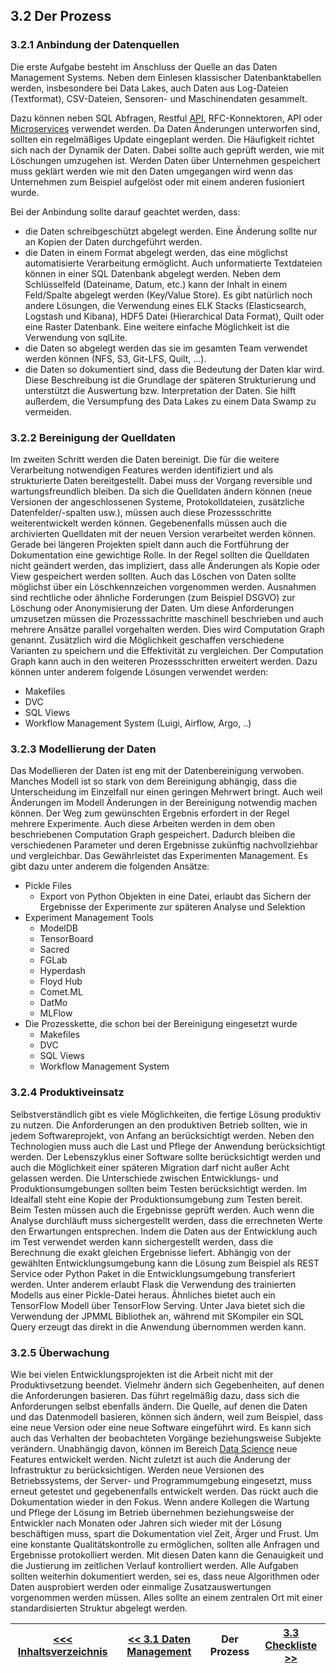 ## 3.2 Der Prozess <a id="3.2_Der_Prozess"></a>

### 3.2.1 Anbindung der Datenquellen

Die erste Aufgabe besteht im Anschluss der Quelle an das Daten Management Systems. Neben dem Einlesen klassischer Datenbanktabellen werden, insbesondere bei Data Lakes, auch Daten aus Log-Dateien (Textformat), CSV-Dateien, Sensoren- und Maschinendaten gesammelt.

Dazu können neben SQL Abfragen, Restful [API](../Technologien/API.md), RFC-Konnektoren, API oder [Microservices](../Technologien/Microservice.md) verwendet werden. Da Daten Änderungen unterworfen sind, sollten ein regelmäßiges Update eingeplant werden. Die Häufigkeit richtet sich nach der Dynamik der Daten. Dabei sollte auch geprüft werden, wie mit Löschungen umzugehen ist. Werden Daten über Unternehmen gespeichert muss geklärt werden wie mit den Daten umgegangen wird wenn das Unternehmen zum Beispiel aufgelöst oder mit einem anderen fusioniert wurde.

Bei der Anbindung sollte darauf geachtet werden, dass:

- die Daten schreibgeschützt abgelegt werden. Eine Änderung sollte nur an Kopien der Daten durchgeführt werden.
- die Daten in einem Format abgelegt werden, das eine möglichst automatisierte Verarbeitung ermöglicht. Auch unformatierte Textdateien können in einer SQL Datenbank abgelegt werden. Neben dem Schlüsselfeld (Dateiname, Datum, etc.) kann der Inhalt in einem Feld/Spalte abgelegt werden (Key/Value Store).
Es gibt natürlich noch andere Lösungen, die Verwendung eines ELK Stacks (Elasticsearch, Logstash und Kibana), HDF5 Datei (Hierarchical Data Format), Quilt oder eine Raster Datenbank. Eine weitere einfache Möglichkeit ist die Verwendung von sqlLite.
- die Daten so abgelegt werden das sie im gesamten Team verwendet werden können (NFS, S3, Git-LFS, Quilt, …).
- die Daten so dokumentiert sind, dass die Bedeutung der Daten klar wird. Diese Beschreibung ist die Grundlage der späteren Strukturierung und unterstützt die Auswertung bzw. Interpretation der Daten. Sie hilft außerdem, die Versumpfung des Data Lakes zu einem Data Swamp zu vermeiden.

### 3.2.2 Bereinigung der Quelldaten

Im zweiten Schritt werden die Daten bereinigt. Die für die weitere Verarbeitung notwendigen Features werden identifiziert und als strukturierte Daten bereitgestellt. Dabei muss der Vorgang reversible und wartungsfreundlich bleiben. Da sich die Quelldaten ändern können (neue Versionen der angeschlossenen Systeme, Protokolldateien, zusätzliche Datenfelder/-spalten usw.), müssen auch diese Prozessschritte weiterentwickelt werden können. Gegebenenfalls müssen auch die archivierten Quelldaten mit der neuen Version verarbeitet werden können. Gerade bei längeren Projekten spielt dann auch die Fortführung der Dokumentation eine gewichtige Rolle.
In der Regel sollten die Quelldaten nicht geändert werden, das impliziert, dass alle Änderungen als Kopie oder View gespeichert werden sollten. Auch das Löschen von Daten sollte möglichst über ein Löschkennzeichen vorgenommen werden. Ausnahmen sind rechtliche oder ähnliche Forderungen (zum Beispiel DSGVO) zur Löschung oder Anonymisierung der Daten.
Um diese Anforderungen umzusetzen müssen die Prozesssachritte maschinell beschrieben und auch mehrere Ansätze parallel vorgehalten werden. Dies wird Computation Graph genannt. Zusätzlich wird die Möglichkeit geschaffen verschiedene Varianten zu speichern und die Effektivität zu vergleichen. Der Computation Graph kann auch in den weiteren Prozessschritten erweitert werden.
Dazu können unter anderem folgende Lösungen verwendet werden:

- Makefiles
- DVC
- SQL Views
- Workflow Management System (Luigi, Airflow, Argo, ..)

### 3.2.3 Modellierung der Daten

Das Modellieren der Daten ist eng mit der Datenbereinigung verwoben. Manches Modell ist so stark von dem Bereinigung abhängig, dass die Unterscheidung im Einzelfall nur einen geringen Mehrwert bringt. Auch weil Änderungen im Modell Änderungen in der Bereinigung notwendig machen können. Der Weg zum gewünschten Ergebnis erfordert in der Regel mehrere Experimente. Auch diese Arbeiten werden in dem oben beschriebenen Computation Graph gespeichert. Dadurch bleiben die verschiedenen Parameter und deren Ergebnisse zukünftig nachvollziehbar und vergleichbar. Das Gewährleistet das Experimenten Management.
Es gibt dazu unter anderem die folgenden Ansätze:

- Pickle Files
  - Export von Python Objekten in eine Datei, erlaubt das Sichern der Ergebnisse der Experimente zur späteren Analyse und Selektion
- Experiment Management Tools
  - ModelDB
  - TensorBoard
  - Sacred
  - FGLab
  - Hyperdash
  - Floyd Hub
  - Comet.ML
  - DatMo
  - MLFlow
- Die Prozesskette, die schon bei der Bereinigung eingesetzt wurde
  - Makefiles
  - DVC
  - SQL Views
  - Workflow Management System

### 3.2.4 Produktiveinsatz

Selbstverständlich gibt es viele Möglichkeiten, die fertige Lösung produktiv zu nutzen. Die Anforderungen an den produktiven Betrieb sollten, wie in jedem Softwareprojekt, von Anfang an berücksichtigt werden. Neben den Technologien muss auch die Last und Pflege der Anwendung berücksichtigt werden. Der Lebenszyklus einer Software sollte berücksichtigt werden und auch die Möglichkeit einer späteren Migration darf nicht außer Acht gelassen werden.
Die Unterschiede zwischen Entwicklungs- und Produktionsumgebungen sollten beim Testen berücksichtigt werden. Im Idealfall steht eine Kopie der Produktionsumgebung zum Testen bereit. Beim Testen müssen auch die Ergebnisse geprüft werden. Auch wenn die Analyse durchläuft muss sichergestellt werden, dass die errechneten Werte den Erwartungen entsprechen. Indem die Daten aus der Entwicklung auch im Test verwendet werden kann sichergestellt werden, dass die Berechnung die exakt gleichen Ergebnisse liefert.
Abhängig von der gewählten Entwicklungsumgebung kann die Lösung zum Beispiel als REST Service oder Python Paket in die Entwicklungsumgebung transferiert werden. Unter anderem erlaubt Flask die Verwendung des trainierten Modells aus einer Pickle-Datei heraus. Ähnliches bietet auch ein TensorFlow Modell über TensorFlow Serving. Unter Java bietet sich die Verwendung der JPMML Bibliothek an, während mit SKompiler ein SQL Query erzeugt das direkt in die Anwendung übernommen werden kann.

### 3.2.5 Überwachung

Wie bei vielen Entwicklungsprojekten ist die Arbeit nicht mit der Produktivsetzung beendet. Vielmehr ändern sich Gegebenheiten, auf denen die Anforderungen basieren. Das führt regelmäßig dazu, dass sich die Anforderungen selbst ebenfalls ändern.
Die Quelle, auf denen die Daten und das Datenmodell basieren, können sich ändern, weil zum Beispiel, dass eine neue Version oder eine neue Software eingeführt wird. Es kann sich auch das Verhalten der beobachteten Vorgänge beziehungsweise Subjekte verändern.
Unabhängig davon, können im Bereich [Data Science](../Data_Science_Allgemein/01_Was_ist_Data_Science.md) neue Features  entwickelt werden.
Nicht zuletzt ist auch die Änderung der Infrastruktur zu berücksichtigen. Werden neue Versionen des Betriebssystems, der Server- und Programmumgebung eingesetzt, muss erneut getestet und gegebenenfalls entwickelt werden.
Das rückt auch die Dokumentation wieder in den Fokus. Wenn andere Kollegen die Wartung und Pflege der Lösung im Betrieb übernehmen beziehungsweise der Entwickler nach Monaten oder Jahren sich wieder mit der Lösung beschäftigen muss, spart die Dokumentation viel Zeit, Ärger und Frust.
Um eine konstante Qualitätskontrolle zu ermöglichen, sollten alle Anfragen und Ergebnisse protokolliert werden. Mit diesen Daten kann die Genauigkeit und die Justierung im zeitlichen Verlauf kontrolliert werden.
Alle Aufgaben sollten weiterhin dokumentiert werden, sei es, dass neue Algorithmen oder Daten ausprobiert werden oder einmalige Zusatzauswertungen vorgenommen werden müssen. Alles sollte an einem zentralen Ort mit einer standardisierten Struktur abgelegt werden.

| [&lt;&lt;&lt; Inhaltsverzeichnis](../README.md) | [&lt;&lt; 3.1 Daten Management](./031_Daten_Management.md) | Der Prozess | [3.3 Checkliste &gt;&gt;](./033_Checkliste.md) |
|------------------------------------------------|---------------------------------------------------------------------------------|-------------|-----------------------------------------------------------------|
